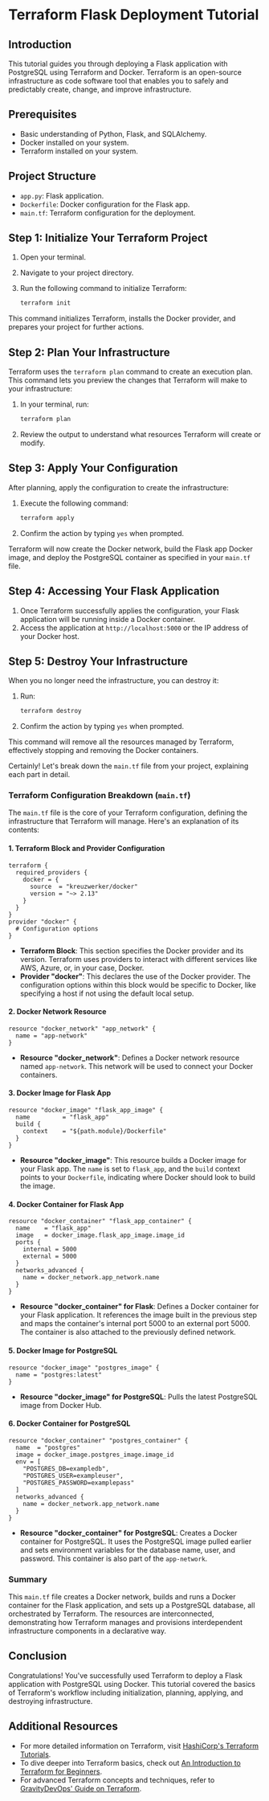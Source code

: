 # Terraform Flask Deployment Tutorial

## Introduction

This tutorial guides you through deploying a Flask application with PostgreSQL using Terraform and Docker. Terraform is an open-source infrastructure as code software tool that enables you to safely and predictably create, change, and improve infrastructure.

## Prerequisites

- Basic understanding of Python, Flask, and SQLAlchemy.
- Docker installed on your system.
- Terraform installed on your system.

## Project Structure

- `app.py`: Flask application.
- `Dockerfile`: Docker configuration for the Flask app.
- `main.tf`: Terraform configuration for the deployment.

## Step 1: Initialize Your Terraform Project

1. Open your terminal.
2. Navigate to your project directory.
3. Run the following command to initialize Terraform:

    ```bash
    terraform init
    ```

This command initializes Terraform, installs the Docker provider, and prepares your project for further actions.

## Step 2: Plan Your Infrastructure

Terraform uses the `terraform plan` command to create an execution plan. This command lets you preview the changes that Terraform will make to your infrastructure:

1. In your terminal, run:

    ```bash
    terraform plan
    ```

2. Review the output to understand what resources Terraform will create or modify.

## Step 3: Apply Your Configuration

After planning, apply the configuration to create the infrastructure:

1. Execute the following command:

    ```bash
    terraform apply
    ```

2. Confirm the action by typing `yes` when prompted.

Terraform will now create the Docker network, build the Flask app Docker image, and deploy the PostgreSQL container as specified in your `main.tf` file.

## Step 4: Accessing Your Flask Application

1. Once Terraform successfully applies the configuration, your Flask application will be running inside a Docker container.
2. Access the application at `http://localhost:5000` or the IP address of your Docker host.

## Step 5: Destroy Your Infrastructure

When you no longer need the infrastructure, you can destroy it:

1. Run:

    ```bash
    terraform destroy
    ```

2. Confirm the action by typing `yes` when prompted.

This command will remove all the resources managed by Terraform, effectively stopping and removing the Docker containers.

Certainly! Let's break down the `main.tf` file from your project, explaining each part in detail.

### Terraform Configuration Breakdown (`main.tf`)

The `main.tf` file is the core of your Terraform configuration, defining the infrastructure that Terraform will manage. Here's an explanation of its contents:

#### 1. Terraform Block and Provider Configuration

```hcl
terraform {
  required_providers {
    docker = {
      source  = "kreuzwerker/docker"
      version = "~> 2.13"
    }
  }
}
provider "docker" {
  # Configuration options
}
```

- **Terraform Block**: This section specifies the Docker provider and its version. Terraform uses providers to interact with different services like AWS, Azure, or, in your case, Docker.
- **Provider "docker"**: This declares the use of the Docker provider. The configuration options within this block would be specific to Docker, like specifying a host if not using the default local setup.

#### 2. Docker Network Resource

```hcl
resource "docker_network" "app_network" {
  name = "app-network"
}
```

- **Resource "docker_network"**: Defines a Docker network resource named `app-network`. This network will be used to connect your Docker containers.

#### 3. Docker Image for Flask App

```hcl
resource "docker_image" "flask_app_image" {
  name         = "flask_app"
  build {
    context    = "${path.module}/Dockerfile"
  }
}
```

- **Resource "docker_image"**: This resource builds a Docker image for your Flask app. The `name` is set to `flask_app`, and the `build` context points to your `Dockerfile`, indicating where Docker should look to build the image.

#### 4. Docker Container for Flask App

```hcl
resource "docker_container" "flask_app_container" {
  name    = "flask_app"
  image   = docker_image.flask_app_image.image_id
  ports {
    internal = 5000
    external = 5000
  }
  networks_advanced {
    name = docker_network.app_network.name
  }
}
```

- **Resource "docker_container" for Flask**: Defines a Docker container for your Flask application. It references the image built in the previous step and maps the container's internal port 5000 to an external port 5000. The container is also attached to the previously defined network.

#### 5. Docker Image for PostgreSQL

```hcl
resource "docker_image" "postgres_image" {
  name = "postgres:latest"
}
```

- **Resource "docker_image" for PostgreSQL**: Pulls the latest PostgreSQL image from Docker Hub.

#### 6. Docker Container for PostgreSQL

```hcl
resource "docker_container" "postgres_container" {
  name  = "postgres"
  image = docker_image.postgres_image.image_id
  env = [
    "POSTGRES_DB=exampledb",
    "POSTGRES_USER=exampleuser",
    "POSTGRES_PASSWORD=examplepass"
  ]
  networks_advanced {
    name = docker_network.app_network.name
  }
}
```

- **Resource "docker_container" for PostgreSQL**: Creates a Docker container for PostgreSQL. It uses the PostgreSQL image pulled earlier and sets environment variables for the database name, user, and password. This container is also part of the `app-network`.

### Summary

This `main.tf` file creates a Docker network, builds and runs a Docker container for the Flask application, and sets up a PostgreSQL database, all orchestrated by Terraform. The resources are interconnected, demonstrating how Terraform manages and provisions interdependent infrastructure components in a declarative way.

## Conclusion

Congratulations! You've successfully used Terraform to deploy a Flask application with PostgreSQL using Docker. This tutorial covered the basics of Terraform's workflow including initialization, planning, applying, and destroying infrastructure.

## Additional Resources

- For more detailed information on Terraform, visit [HashiCorp's Terraform Tutorials](https://developer.hashicorp.com/terraform/tutorials).
- To dive deeper into Terraform basics, check out [An Introduction to Terraform for Beginners](https://geekflare.com/terraform-tutorial/).
- For advanced Terraform concepts and techniques, refer to [GravityDevOps' Guide on Terraform](https://gravitydevops.com/terraform-step-by-step-guide/).
